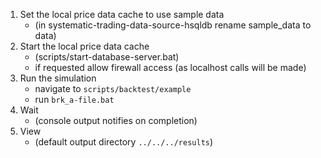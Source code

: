 1. Set the local price data cache to use sample data 
	* (in systematic-trading-data-source-hsqldb rename sample_data to data)
2. Start the local price data cache
	* (scripts/start-database-server.bat)
	* if requested allow firewall access (as localhost calls will be made)
3. Run the simulation
	* navigate to `scripts/backtest/example`
	* run `brk_a-file.bat`
4. Wait
	* (console output notifies on completion)
5. View
	* (default output directory `../../../results`)
